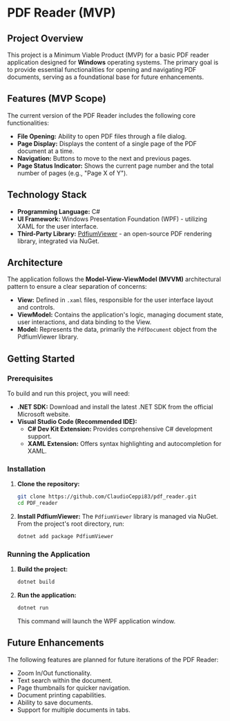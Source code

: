 # PDF Reader (MVP)

## Project Overview
This project is a Minimum Viable Product (MVP) for a basic PDF reader application designed for **Windows** operating systems. The primary goal is to provide essential functionalities for opening and navigating PDF documents, serving as a foundational base for future enhancements.

## Features (MVP Scope)
The current version of the PDF Reader includes the following core functionalities:
*   **File Opening:** Ability to open PDF files through a file dialog.
*   **Page Display:** Displays the content of a single page of the PDF document at a time.
*   **Navigation:** Buttons to move to the next and previous pages.
*   **Page Status Indicator:** Shows the current page number and the total number of pages (e.g., "Page X of Y").

## Technology Stack
*   **Programming Language:** C#
*   **UI Framework:** Windows Presentation Foundation (WPF) - utilizing XAML for the user interface.
*   **Third-Party Library:** [PdfiumViewer](https://github.com/pvginkel/PdfiumViewer) - an open-source PDF rendering library, integrated via NuGet.

## Architecture
The application follows the **Model-View-ViewModel (MVVM)** architectural pattern to ensure a clear separation of concerns:
*   **View:** Defined in `.xaml` files, responsible for the user interface layout and controls.
*   **ViewModel:** Contains the application's logic, managing document state, user interactions, and data binding to the View.
*   **Model:** Represents the data, primarily the `PdfDocument` object from the PdfiumViewer library.

## Getting Started

### Prerequisites
To build and run this project, you will need:
*   **.NET SDK:** Download and install the latest .NET SDK from the official Microsoft website.
*   **Visual Studio Code (Recommended IDE):**
    *   **C# Dev Kit Extension:** Provides comprehensive C# development support.
    *   **XAML Extension:** Offers syntax highlighting and autocompletion for XAML.

### Installation
1.  **Clone the repository:**
    ```bash
    git clone https://github.com/ClaudioCeppi83/pdf_reader.git
    cd PDF_reader
    ```
2.  **Install PdfiumViewer:**
    The `PdfiumViewer` library is managed via NuGet. From the project's root directory, run:
    ```bash
    dotnet add package PdfiumViewer
    ```

### Running the Application
1.  **Build the project:**
    ```bash
    dotnet build
    ```
2.  **Run the application:**
    ```bash
    dotnet run
    ```
    This command will launch the WPF application window.

## Future Enhancements
The following features are planned for future iterations of the PDF Reader:
*   Zoom In/Out functionality.
*   Text search within the document.
*   Page thumbnails for quicker navigation.
*   Document printing capabilities.
*   Ability to save documents.
*   Support for multiple documents in tabs.
